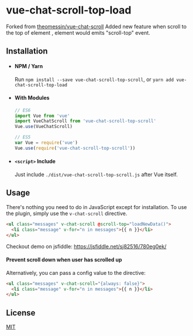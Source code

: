# vue-chat-scroll-top-load

Forked from [theomessin/vue-chat-scroll](https://github.com/theomessin/vue-chat-scroll)
Added new feature when scroll to the top of element , element would emits "scroll-top" event.

## Installation

- #### NPM / Yarn
  Run `npm install --save vue-chat-scroll-top-scroll`, or `yarn add vue-chat-scroll-top-load`

- #### With Modules

  ``` js
  // ES6
  import Vue from 'vue'
  import VueChatScroll from 'vue-chat-scroll-top-scroll'
  Vue.use(VueChatScroll)

  // ES5
  var Vue = require('vue')
  Vue.use(require('vue-chat-scroll-top-scroll'))
  ```

- #### `<script>` Include

  Just include `./dist/vue-chat-scroll-top-scroll.js` after Vue itself.

## Usage

There's nothing you need to do in JavaScript except for installation. To use the plugin, simply use the `v-chat-scroll` directive.

``` html
<ul class="messages" v-chat-scroll @scroll-top="loadNewData()">
  <li class="message" v-for="n in messages">{{ n }}</li>
</ul>
```

Checkout demo on jsfiddle: https://jsfiddle.net/sj82516/780eg0ek/  

#### Prevent scroll down when user has scrolled up

Alternatively, you can pass a config value to the directive:

``` html
<ul class="messages" v-chat-scroll="{always: false}">
  <li class="message" v-for="n in messages">{{ n }}</li>
</ul>
```

## License

[MIT](http://opensource.org/licenses/MIT)
